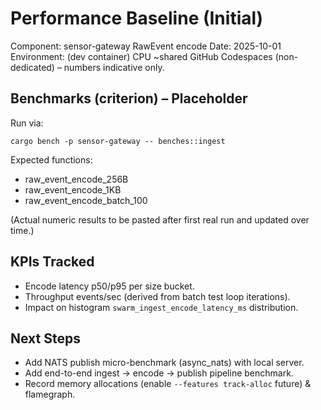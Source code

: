 # Performance Baseline (Initial)

Component: sensor-gateway RawEvent encode
Date: 2025-10-01
Environment: (dev container) CPU ~shared GitHub Codespaces (non-dedicated) – numbers indicative only.

## Benchmarks (criterion) – Placeholder
Run via:
```
cargo bench -p sensor-gateway -- benches::ingest
```

Expected functions:
- raw_event_encode_256B
- raw_event_encode_1KB
- raw_event_encode_batch_100

(Actual numeric results to be pasted after first real run and updated over time.)

## KPIs Tracked
- Encode latency p50/p95 per size bucket.
- Throughput events/sec (derived from batch test loop iterations).
- Impact on histogram `swarm_ingest_encode_latency_ms` distribution.

## Next Steps
- Add NATS publish micro-benchmark (async_nats) with local server.
- Add end-to-end ingest -> encode -> publish pipeline benchmark.
- Record memory allocations (enable `--features track-alloc` future) & flamegraph.


